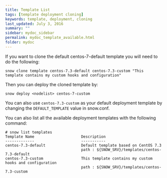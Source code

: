 ```yaml
---
title: Template List
tags: [template deployment cloning]
keywords: template, deployment, cloning
last_updated: July 3, 2016
summary: ""
sidebar: mydoc_sidebar
permalink: mydoc_template_available.html
folder: mydoc
---
```


If you want to clone the default centos-7-default template you will need to do the following:

```
snow clone template centos-7.3-default centos-7.3-custom "This template contains my custom hooks and configuration"
```
Then you can deploy the cloned template by:

```
snow deploy <nodelist> centos-7-custom
```
You can also use ```centos-7.3-custom``` as your default deployment template by changing the ```DEFAULT_TEMPLATE``` value in snow.conf.

You can also list all the available deployment templates with the following command:

```
# snow list templates
Template Name                     Description
-------------                     -----------
centos-7.3-default                Default template based on CentOS 7.3
                                  path : ${SNOW_SRV}/templates/centos-7.3-default
centos-7.3-custom                 This template contains my custom hooks and configuration
                                  path : ${SNOW_SRV}/templates/centos-7.3-custom
```
